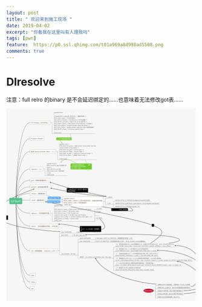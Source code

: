 ```yaml
---
layout: post
title: " 欢迎来到施工现场 "
date: 2019-04-02
excerpt: "你看我在这里叫有人理我吗"
tags: [pwn]
feature:  https://p0.ssl.qhimg.com/t01a969a8d998ad5508.png
comments: true
---
```


# Dlresolve



注意：full relro 的binary 是不会延迟绑定的……也意味着无法修改got表……

![](https://raw.githubusercontent.com/RhythmMark/RhythmMark.github.io/master/_posts/pictures/ELF_R2dlres.png)
